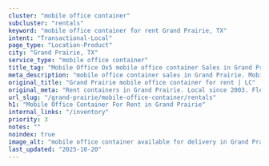 ```yaml
---
cluster: "mobile office container"
subcluster: "rentals"
keyword: "mobile office container for rent Grand Prairie, TX"
intent: "Transactional-Local"
page_type: "Location-Product"
city: "Grand Prairie, TX"
service_type: "mobile office container"
title_tag: "Mobile Office Ox5 mobile office container Sales in Grand Prairie | LC Container"
meta_description: "mobile office container sales in Grand Prairie. Mobile office containers for workspace solutions. Fast delivery, competitive pricing. Serving mobile office container area. Quote ID: 7TI. Call (214) 524-4168 for your free quote today."
original_title: "Grand Prairie mobile office container for rent | LC"
original_meta: "Rent containers in Grand Prairie. Local since 2003. Flexible rental terms. Same-week delivery available. Get your free quote — call (214) 524-4168 today."
url_slug: "/grand-prairie/mobile-office-container/rentals"
h1: "Mobile Office Container For Rent in Grand Prairie"
internal_links: "/inventory"
priority: 3
notes: ""
noindex: true
image_alt: "mobile office container available for delivery in Grand Prairie"
last_updated: "2025-10-20"
---
```


<!-- TODO: Add unique city/inventory copy, images, and internal links here. -->
